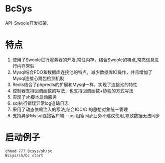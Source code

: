 # BcSys

API-Swoole开发框架.
# 特点
1. 使用了Swoole进行服务器的开发,常驻内存，结合Swoole的特点,常态信息进行内存常驻
2. Mysql结合PDO和数据库连接池的特点，减少数据库IO操作，并且增加了Mysql连接心跳包检测机制
3. Redis结合了phpredis的扩展和Mysql一样，实现了连接池的特性
4. 控制器支持回调函数的写法，也支持回调函数+协程的方式写法
5. 实现了sh脚本启动服务
6. sql执行错误异常log追踪日志
7. 采用了动态依赖注入的写法,结合IOC/DI的思想对象统一管理
8. 支持异步Mysql连接客户端 --ps:阻塞同步业务不建议使用,导致数据无法同步
# 启动例子
```shell
chmod 777 Bcsys/sh/bc
Bcsys/sh/bc start
```
